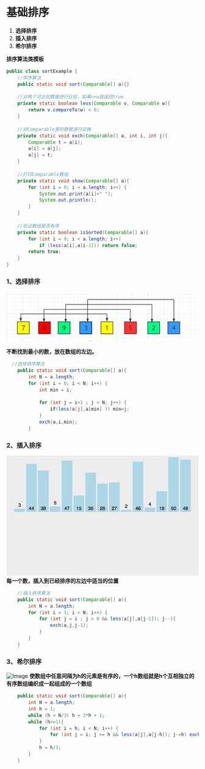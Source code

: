 # 基础排序
1. **选择排序**
1. **插入排序**
1. **希尔排序**

**排序算法类模板**
```java
public class sortExample {
    //排序算法
    public static void sort(Comparable[] a){}
    
    //对两个可比较数据进行比较，如果v<w就返回true
    private static boolean less(Comparable v, Comparable w){
        return v.compareTo(w) < 0;
    }

    //对Comparable里的数据进行交换
    private static void exch(Comparable[] a, int i, int j){
        Comparable t = a[i];
        a[i] = a[j];
        a[j] = t;
    }

    //打印Comparable数组
    private static void show(Comparable[] a){
        for (int i = 0; i < a.length; i++) {
            System.out.print(a[i]+" ");
            System.out.println();
        }
    }

    //验证数组是否有序
    private static boolean isSorted(Comparable[] a){
        for (int i = 0; i < a.length; i++)
            if (less(a[i],a[i-1])) return false;
        return true;
    }
}
```
### 
### **1、选择排序**
![](https://raw.githubusercontent.com/hejiahao298/Myimg/master/xierMath.png)

**不断找到最小的数，放在数组的左边。**
```java
  //选择排序算法
    public static void sort(Comparable[] a){
        int N = a.length;
        for (int i = 0; i < N; i++) {
            int min = i;

            for (int j = i+1 ; j < N; j++) {
                if(less(a[j],a[min] )) min=j;
            }
            exch(a,i,min);
        }
```


### **2、插入排序**
![](https://raw.githubusercontent.com/hejiahao298/Myimg/master/insretMath.gif)
**每一个数，插入到已经排序的左边中适当的位置**
```java
    //插入排序算法
    public static void sort(Comparable[] a){
        int N = a.length;
        for (int i = 1; i < N; i++) {
            for (int j = i ; j > 0 && less(a[j],a[j-1]); j--){
                exch(a,j,j-1);
            }
        }
    }
```

### 
### **3、希尔排序**
![Image](E:\学习/medley/resources/B1mNvmHUF_BkxPfpmSIt.png)
**使数组中任意间隔为h的元素是有序的，一个h数组就是h个互相独立的有序数组编织成一起组成的一个数组**
```java
    public static void sort(Comparable[] a){
        int N = a.length;
        int h = 1;
        while (h < N/3) h = 3*h + 1;
        while (h>=1){
            for (int i = h; i < N; i++) {
                for (int j = i; j >= h && less(a[j],a[j-h]); j-=h) exch(a,j,j-h);
            }
            h = h/3;
        }
    }
```

